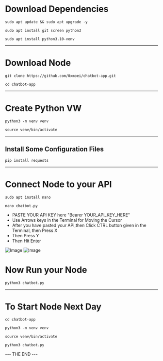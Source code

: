 # Download Dependencies 
```
sudo apt update && sudo apt upgrade -y
```
```
sudo apt install git screen python3
```
```
sudo apt install python3.10-venv
```
---

# Download Node
```
git clone https://github.com/0xmoei/chatbot-app.git
```
```
cd chatbot-app
```
---

# Create Python VW
```
python3 -m venv venv
```
```
source venv/bin/activate
```
---

## Install Some Configuration Files
```
pip install requests
```
---

# Connect Node to your API
```
sudo apt install nano
```
```
nano chatbot.py
```
- PASTE YOUR API KEY here "Bearer YOUR_API_KEY_HERE"
- Use Arrows keys in the Terminal for Moving the Cursor
- After you have pasted your API,then Click CTRL button given in the Terminal, then Press X
- Then Press Y
- Then Hit Enter

![Image](https://github.com/user-attachments/assets/77026322-b3ea-4dba-b65e-7e65e80075e4)
![Image](https://github.com/user-attachments/assets/23fd2149-7ea6-4003-afe5-83a427f0fbd6)

# Now Run your Node
```
python3 chatbot.py
```
---

# To Start Node Next Day
```
cd chatbot-app
```
```
python3 -m venv venv
```
```
source venv/bin/activate
```
```
python3 chatbot.py
```
--- THE END ---
